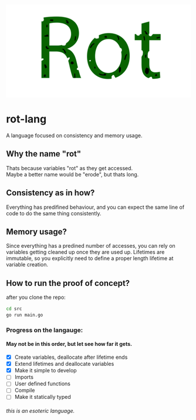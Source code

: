 ![rot-lang Logo](./rot-lang-logo.png)

# rot-lang
A language focused on consistency and memory usage.

## Why the name "rot"
Thats because variables "rot" as they get accessed.  
Maybe a better name would be "erode", but thats long.  

## Consistency as in how?
Everything has predifined behaviour, and you can expect the same line of code to do the same thing consistently.

## Memory usage?
Since everything has a predined number of accesses, you can rely on variables getting cleaned up once they are used up.
Lifetimes are immutable, so you explicitly need to define a proper length lifetime at variable creation.

## How to run the proof of concept?
after you clone the repo:  
```bash
cd src
go run main.go
```
### Progress on the langauge: 
#### May not be in this order, but let see how far it gets.
- [x] Create variables, deallocate after lifetime ends  
- [x] Extend lifetimes and deallocate variables
- [x] Make it simple to develop  
- [ ] Imports  
- [ ] User defined functions  
- [ ] Compile  
- [ ] Make it statically typed  
  
###### this is an esoteric language.
